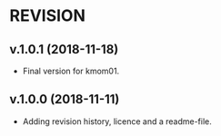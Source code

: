 REVISION
============

v.1.0.1 (2018-11-18)
----------------------
- Final version for kmom01.


v.1.0.0 (2018-11-11)
----------------------
- Adding revision history, licence and a readme-file.
